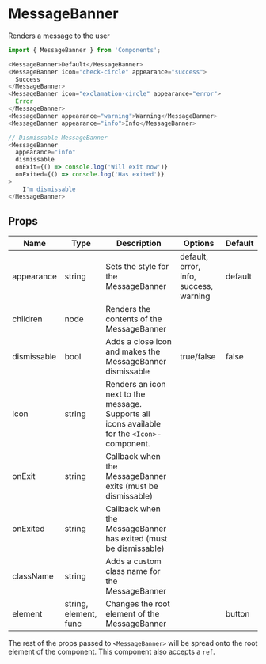 # MessageBanner
Renders a message to the user

```js
import { MessageBanner } from 'Components';

<MessageBanner>Default</MessageBanner>
<MessageBanner icon="check-circle" appearance="success">
  Success
</MessageBanner>
<MessageBanner icon="exclamation-circle" appearance="error">
  Error
</MessageBanner>
<MessageBanner appearance="warning">Warning</MessageBanner>
<MessageBanner appearance="info">Info</MessageBanner>

// Dismissable MessageBanner
<MessageBanner 
  appearance="info" 
  dismissable
  onExit={() => console.log('Will exit now')}
  onExited={() => console.log('Has exited')}
>
    I'm dismissable
</MessageBanner>
```

## Props
| Name       | Type            | Description                             | Options              | Default |
| ---------- | --------------- | --------------------------------------- | -------------------- | ------- |
| appearance | string          | Sets the style for the MessageBanner           | default, error, info, success, warning    | default |
| children   | node            | Renders the contents of the MessageBanner      |                      |
| dismissable   | bool            | Adds a close icon and makes the MessageBanner dismissable      | true/false                     | false
| icon   | string            | Renders an icon next to the message. Supports all icons available for the `<Icon>`-component.      |                      |
| onExit   | string            | Callback when the MessageBanner exits (must be dismissable) |                      |
| onExited   | string            | Callback when the MessageBanner has exited (must be dismissable) |                      |
| className  | string          | Adds a custom class name for the MessageBanner |                      |
| element    | string, element, func | Changes the root element of the MessageBanner  |                      | button  |

The rest of the props passed to `<MessageBanner>` will be spread onto the root element of the component. This component also accepts a `ref`.